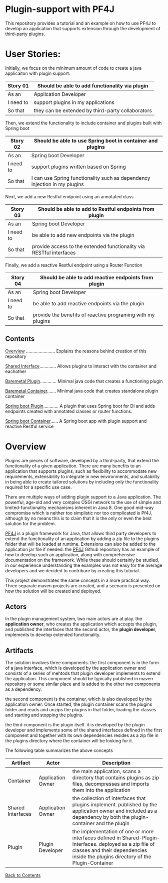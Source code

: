 # Plugin-support with PF4J

This repository provides a tutorial and an example on how to use PF4J to 
develop an application that supports extension through the development of third-party plugins.

# User Stories:

Initially, we focus on the minimum amount of code to create a java applicaiton with plugin support. 

|Story 01 |Should be able to add functionality via plugin|
|---------|-----------------------|
|As an | Application Developer|
|I need to| support plugins in my applications|
|So that| they can be extended by third-party collaborators|

Then, we extend the functionality to include container and plugins built with
Spring boot

|Story 02 |Should be able to use Spring boot in container and plugins|
|---------|-----------------------|
|As an | Spring boot Developer|
|I need to| support plugins written based on Spring|
|So that| I can use Spring functionality such as dependency injection in my plugins|

Next, we add a new Restful endpoint using an annotated class

|Story 03 |Should be able to add to Restful endpoints from plugin |
|---------|-----------------------|
|As an | Spring boot Developer|
|I need to| be able to add new endpoints via the plugin|
|So that| provide access to the extended functionality via RESTful interfaces|

Finally, we add a reactive Restful endpoint using a Router Function

|Story 04 |Should be able to add reactive endpoints from plugin |
|---------|-----------------------|
|As an | Spring boot Developer|
|I need to| be able to add reactive endpoints via the plugin|
|So that| provide the benefits of reactive programing with my plugins|


## Contents

[Overview](#overview) ....................... Explains the reasons behind creation of this repository

[Shared Interface](./shared-interfaces).............  Allows plugins to interact with the container and eachother

[Baremetal Plugin](docs/simple-plugin.md)............. Minimal java code that creates a functioning plugin

[Baremetal Container](docs/simple-container.md)....... Minimal java code that creates standalone plugin container

[Spring boot Plugin](docs/spring-plugin.md)............ A plugin that uses Spring boot for DI and adds endpoints created with annotated classes or router functions.

[Spring boot Container](docs/spring-container.md)...... A Spring boot app with plugin support and reactive Restful service

# Overview 

Plugins are pieces of software, developed by a third-party, that extend the functionality of a given application. There are many benefits to an application that supports plugins, such as flexibility to accommodate new requirements, extensibility to integrate in new environments, and suitability in being able to create tailored solutions by including only the functionality required for a specific use case.

There are multiple ways of adding plugin support to a Java application. The powerful, age-old and very complex OSGI network to the use of simple and limited-functionality mechanisms inherent in Java 8. One good mid-way compromise which is neither too simplistic nor too complicated is Pf4J, although by no means this is to claim that it is the only or even the best solution for the problem.

[PF4J][] is a plugin framework for Java, that allows third party developers to extend the functionality of an application by adding a zip file to the plugins folder that will be loaded at 
runtime. Extensions can also be added to the application jar file if needed. the [PF4J][] Github repository has an example of how to develop such an application, along with comprehensive documentation on the framework. While these should certainly be studied, in our experience understanding the examples was not easy for the average developers and we decided to contribure by creating this tutorial.

This project demonstrates the same concepts in a more practical way. Three separate maven projects are created, and a scenario is presented on how the solution will be created and deployed. 

## Actors

In the plugin management system, two main actors are at play. the **application owner**, who creates the application which accepts the plugin, and published the interfaces that the second actor, the **plugin developer**, implements to develop extended functionality. 

## Artifacts

The solution involves three components. the first component is in the form of a java interface, which is developed by the application owner and consists of a series of mehtods that plugin developer implements to extend the application. This component should be typically published in maven repository or some similar place and is added to the other two components as a dependency.

the second component is the container, which is also developed by the application owner. Once started, the plugin container scans the plugins folder and reads and unzips the plugins in that folder, loading the classes and starting and stopping the plugins. 


the third component is the plugin itself. it is developed by the plugin developer and implements some of the shared interfaces defined in the first component and together with its own dependencies resides as a zip file in the plugins directory where the container will be looking for it.


The following table summarizes the above concepts

|Artifact| Actor| Description|
|--------|------|------------|
|Container| Application Owner| the main application, scans a directory that contains plugins as zip files, decompresses and imports them into the application|
|Shared Interfaces|Application Owner| the collection of interfaces that plugins implement. published by the application owner and included as a dependency by both the plugin-container and the plugin|
|Plugin| Plugin Developer| the implementation of one or more interfaces defined in Shared-Plugin-Interfaces. deployed as a zip file of classes and their dependencies inside the plugins directory of the Plugin-Container|

[Back to Contents](#contents)

[PF4J]: https://github.com/pf4j/pf4j







